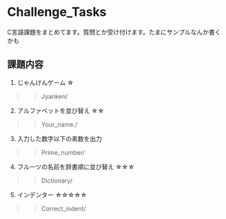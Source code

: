 # Challenge_Tasks

C言語課題をまとめてます。質問とか受け付けます。たまにサンプルなんか書くかも

## 課題内容

1. じゃんけんゲーム  ☆  
>> Jyanken/  
2. アルファベットを並び替え  ☆☆  
>> Your_name./  
3. 入力した数字以下の素数を出力
>> Prime_number/
4. フルーツの名前を辞書順に並び替え  ☆☆☆  
>> Dictionary/  
5. インデンター  ☆☆☆☆☆  
>> Correct_indent/  
